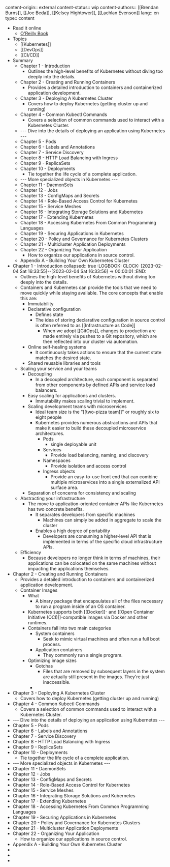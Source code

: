 content-origin:: external
content-status:: wip
content-authors:: [[Brendan Burns]], [[Joe Beda]], [[Kelsey Hightower]], [[Lachlan Evenson]]
lang:: en
type:: content

- Read it online
	- [O'Reilly Book](https://learning.oreilly.com/library/view/kubernetes-up-and/9781098110192/)
- Topics
	- [[Kubernetes]]
	- [[DevOps]]
	- [[CI/CD]]
- Summary
	- Chapter 1 - Introduction
		- Outlines the high-level benefits of Kubernetes without diving too deeply into the details.
	- Chapter 2 - Creating and Running Containers
		- Provides a detailed introduction to containers and containerized application development.
	- Chapter 3 - Deploying A Kubernetes Cluster
		- Covers how to deploy Kubernetes (getting cluster up and running)
	- Chapter 4 - Common Kubectl Commands
		- Covers a selection of common commands used to interact with a Kubernetes Cluster.
	- --- Dive into the details of deploying an application using Kubernetes ---
	- Chapter 5 - Pods
	- Chapter 6 - Labels and Annotations
	- Chapter 7 - Service Discovery
	- Chapter 8 - HTTP Load Balancing with Ingress
	- Chapter 9 - ReplicaSets
	- Chapter 10 - Deployments
		- Tie together the life cycle of a complete application.
	- --- More specialized objects in Kubernetes ---
	- Chapter 11 - DaemonSets
	- Chapter 12 - Jobs
	- Chapter 13 - ConfigMaps and Secrets
	- Chapter 14 - Role-Based Access Control for Kubernetes
	- Chapter 15 - Service Meshes
	- Chapter 16 - Integrating Storage Solutions and Kubernetes
	- Chapter 17 - Extending Kubernetes
	- Chapter 18 - Accessing Kubernetes From Common Programming Languages
	- Chapter 19 - Securing Applications in Kubernetes
	- Chapter 20 - Policy and Governance for Kubernetes Clusters
	- Chapter 21 - Multicluster Application Deployments
	- Chapter 22 - Organizing Your Application
		- How to organize our applications in source control.
	- Appendix A - Building Your Own Kubernetes Cluster
- Chapter 1 - Introduction
  collapsed:: true
  :LOGBOOK:
  CLOCK: [2023-02-04 Sat 16:33:55]--[2023-02-04 Sat 16:33:56] =>  00:00:01
  :END:
	- Outlines the high-level benefits of Kubernetes without diving too deeply into the details.
	- Containers and Kubernetes can provide the tools that we need to move quickly while staying available. The core concepts that enable this are:
		- Immutability
		- Declarative configuration
			- Defines state
			- The idea of storing declarative configuration in source control is often referred to as [[Infrastructure as Code]]
				- When we adopt [[GitOps]], changes to production are made entirely via pushes to a Git repository, which are then reflected into our cluster via automation.
		- Online self-healing systems
			- It continuously takes actions to ensure that the current state matches the desired state.
		- Shared reusable libraries and tools
	- Scaling your service and your teams
		- Decoupling
			- In a decoupled architecture, each component is separated from other components by defined APIs and service load balancers.
		- Easy scaling for applications and clusters.
			- Immutability makes scaling trivial to implement.
		- Scaling development teams with microservices
			- Ideal team size is the "[[two-pizza team]]" or roughly six to eight people
			- Kubernetes provides numerous abstractions and APIs that make it easier to build these decoupled microservice architectures.
				- Pods
					- single deployable unit
				- Services
					- Provide load balancing, naming, and discovery
				- Namespaces
					- Provide isolation and access control
				- Ingress objects
					- Provide an easy-to-use front end that can combine multiple microservices into a single externalized API surface area.
		- Separation of concerns for consistency and scaling
	- Abstracting your infrastructure
		- The move to application-oriented container APIs like Kubernetes has two concrete benefits.
			- It separates developers from specific machines
				- Machines can simply be added in aggregate to scale the cluster
			- Enables a high degree of portability
				- Developers are consuming a higher-level API that is implemented in terms of the specific cloud infrastructure APIs.
	- Efficiency
		- Because developers no longer think in terms of machines, their applications can be colocated on the same machines without impacting the applications themselves.
- Chapter 2 - Creating and Running Containers
	- Provides a detailed introduction to containers and containerized application development.
	- Container Images
		- What
			- A binary package that encapsulates all of the files necessary to run a program inside of an OS container.
		- Kubernetes supports both [[Docker]]- and [[Open Container Initiative (OCI)]]-compatible images via Docker and other runtimes.
		- Containers fall into two main categories
			- System containers
				- Seek to mimic virtual machines and often run a full boot process.
			- Application containers
				- They commonly run a single program.
		- Optimizing image sizes
			- Gotchas
				- Files that are removed by subsequent layers in the system are actually still present in the images. They're just inaccessible.
			-
- Chapter 3 - Deploying A Kubernetes Cluster
	- Covers how to deploy Kubernetes (getting cluster up and running)
- Chapter 4 - Common Kubectl Commands
	- Covers a selection of common commands used to interact with a Kubernetes Cluster.
- --- Dive into the details of deploying an application using Kubernetes ---
- Chapter 5 - Pods
- Chapter 6 - Labels and Annotations
- Chapter 7 - Service Discovery
- Chapter 8 - HTTP Load Balancing with Ingress
- Chapter 9 - ReplicaSets
- Chapter 10 - Deployments
	- Tie together the life cycle of a complete application.
- --- More specialized objects in Kubernetes ---
- Chapter 11 - DaemonSets
- Chapter 12 - Jobs
- Chapter 13 - ConfigMaps and Secrets
- Chapter 14 - Role-Based Access Control for Kubernetes
- Chapter 15 - Service Meshes
- Chapter 16 - Integrating Storage Solutions and Kubernetes
- Chapter 17 - Extending Kubernetes
- Chapter 18 - Accessing Kubernetes From Common Programming Languages
- Chapter 19 - Securing Applications in Kubernetes
- Chapter 20 - Policy and Governance for Kubernetes Clusters
- Chapter 21 - Multicluster Application Deployments
- Chapter 22 - Organizing Your Application
	- How to organize our applications in source control.
- Appendix A - Building Your Own Kubernetes Cluster
-
-
-
